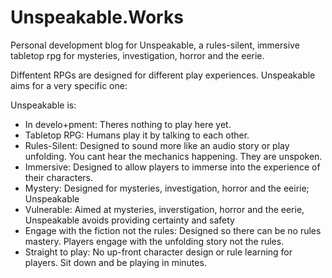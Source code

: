 # Unspeakable.Works

Personal development blog for Unspeakable, a rules-silent, immersive tabletop rpg for mysteries, investigation, horror and the eerie.

Diffentent RPGs are designed for different play experiences. Unspeakable aims for a very specific one:

Unspeakable is:

* In develo+pment: Theres nothing to play here yet.
* Tabletop RPG: Humans play it by talking to each other.
* Rules-Silent: Designed to sound more like an audio story or play unfolding. You cant hear the mechanics happening. They are unspoken. 
* Immersive: Designed to allow players to immerse into the experience of their characters.
* Mystery: Designed for mysteries, investigation, horror and the eeirie; Unspeakable 
* Vulnerable: Aimed at mysteries, inverstigation, horror and the eerie, Unspeakable avoids providing certainty and safety
* Engage with the fiction not the rules: Designed so there can be no rules mastery. Players engage with the unfolding story not the rules.
* Straight to play: No up-front character design or rule learning for players. Sit down and be playing in minutes.
